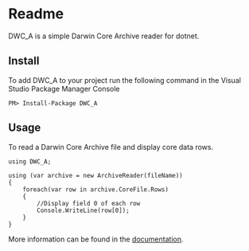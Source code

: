 # Readme

DWC_A is a simple Darwin Core Archive reader for dotnet.

## Install

To add DWC_A to your project run the following command in the Visual Studio Package Manager Console

	PM> Install-Package DWC_A

## Usage

To read a Darwin Core Archive file and display core data rows.

```
using DWC_A;

using (var archive = new ArchiveReader(fileName))
{
	foreach(var row in archive.CoreFile.Rows)
	{
		//Display field 0 of each row
		Console.WriteLine(row[0]);
	}
}
```

More information can be found in the [documentation](docs/Documentation.md).


